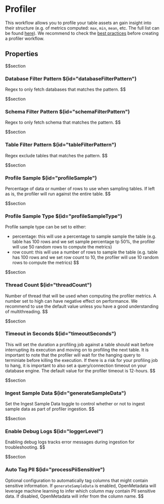 # Profiler
This workflow allows you to profile your table assets an gain insight into their structure (e.g. of metrics computed: `max`, `min`, `mean`, etc. The full list can be found [here](https://docs.open-metadata.org/connectors/ingestion/workflows/profiler/metrics)). We recommend to check the [best practices](https://docs.open-metadata.org/connectors/ingestion/workflows/profiler#profiler-best-practices) before creating a profiler workflow.

## Properties

$$section
### Database Filter Pattern $(id="databaseFilterPattern")
Regex to only fetch databases that matches the pattern.
$$

$$section
### Schema Filter Pattern $(id="schemaFilterPattern")
Regex to only fetch schema that matches the pattern.
$$

$$section
### Table Filter Pattern $(id="tableFilterPattern")
Regex exclude tables that matches the pattern.
$$

$$section
### Profile Sample $(id="profileSample")
Percentage of data or number of rows to use when sampling tables. If left as is, the profiler will run against the entire table.
$$

$$section
### Profile Sample Type $(id="profileSampleType")
Profile sample type can be set to either:  
* percentage: this will use a percentage to sample sample the table (e.g. table has 100 rows and we set sample percentage tp 50%, the profiler will use 50 random rows to compute the metrics)
* row count: this will use a number of rows to sample the table (e.g. table has 100 rows and we set row count to 10, the profiler will use 10 random rows to compute the metrics)
$$

$$section
### Thread Count $(id="threadCount")
Number of thread that will be used when computing the profiler metrics. A number set to high can have negative effect on performance. We recommend to use the default value unless you have a good understanding of multithreading.
$$

$$section
### Timeout in Seconds $(id="timeoutSeconds")
This will set the duration a profiling job against a table should wait before interrupting its execution and moving on to profiling the next table. It is important to note that the profiler will wait for the hanging query to terminiate before killing the execution. If there is a risk for your profiling job to hang, it is important to also set a query/connection timeout on your database engine. The default value for the profiler timeout is 12-hours.
$$

$$section
### Ingest Sample Data $(id="generateSampleData")

Set the Ingest Sample Data toggle to control whether or not to ingest sample data as part of profiler ingestion.
$$

$$section
### Enable Debug Logs $(id="loggerLevel")

Enabling debug logs tracks error messages during ingestion for troubleshooting.
$$

$$section
### Auto Tag PII $(id="processPiiSensitive")
Optional configuration to automatically tag columns that might contain sensitive information. If `generateSampleData` is enabled, OpenMetadata will leverage machine learning to infer which column may contain PII sensitive data. If disabled, OpenMetadata will infer from the column name.
$$